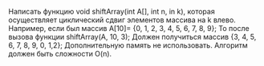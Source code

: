 Написать функцию void shiftArray(int A[], int n, in k), которая осуществляет циклический сдвиг элементов массива на k влево.
	Например, если был массив
	A[10]= {0, 1, 2, 3, 4, 5, 6, 7, 8, 9};
	То после вызова функции shiftArray(A, 10, 3); 
	Должен получиться массив {3, 4, 5, 6, 7, 8, 9, 0, 1,2};
	Дополнительную память не использовать. Алгоритм должен быть сложности O(n).
